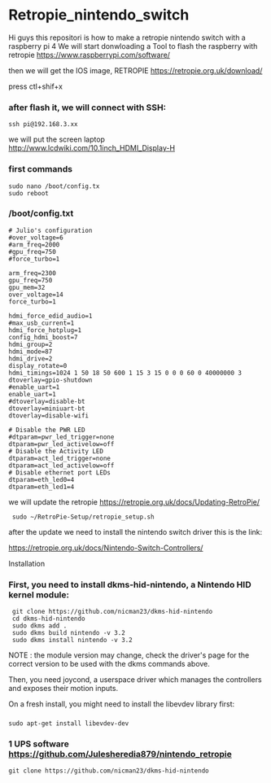 # Retropie_nintendo_switch
Hi guys this repositori is how to make a retropie nintendo switch with a raspberry pi 4 
We will start donwloading a Tool to flash the raspberry with retropie 
https://www.raspberrypi.com/software/


then we will get the IOS image, RETROPIE 
https://retropie.org.uk/download/




 press ctl+shif+x



### after flash it, we will connect with SSH:
    ssh pi@192.168.3.xx



we will put the screen laptop 
http://www.lcdwiki.com/10.1inch_HDMI_Display-H


###  first commands 
    sudo nano /boot/config.tx
    sudo reboot 

### /boot/config.txt
    # Julio's configuration 
    #over_voltage=6
    #arm_freq=2000
    #gpu_freq=750
    #force_turbo=1
    
    arm_freq=2300
    gpu_freq=750
    gpu_mem=32
    over_voltage=14
    force_turbo=1
    
    hdmi_force_edid_audio=1
    #max_usb_current=1
    hdmi_force_hotplug=1
    config_hdmi_boost=7
    hdmi_group=2
    hdmi_mode=87
    hdmi_drive=2
    display_rotate=0
    hdmi_timings=1024 1 50 18 50 600 1 15 3 15 0 0 0 60 0 40000000 3
    dtoverlay=gpio-shutdown
    #enable_uart=1
    enable_uart=1
    #dtoverlay=disable-bt
    dtoverlay=miniuart-bt
    dtoverlay=disable-wifi
    
    # Disable the PWR LED
    #dtparam=pwr_led_trigger=none
    dtparam=pwr_led_activelow=off
    # Disable the Activity LED
    dtparam=act_led_trigger=none
    dtparam=act_led_activelow=off
    # Disable ethernet port LEDs
    dtparam=eth_led0=4
    dtparam=eth_led1=4


we will update the retropie 
https://retropie.org.uk/docs/Updating-RetroPie/

     sudo ~/RetroPie-Setup/retropie_setup.sh



     
after the update we need to install the nintendo switch driver  this is the link:

https://retropie.org.uk/docs/Nintendo-Switch-Controllers/

Installation 
### First, you need to install dkms-hid-nintendo, a Nintendo HID kernel module:
     git clone https://github.com/nicman23/dkms-hid-nintendo
     cd dkms-hid-nintendo
     sudo dkms add .
     sudo dkms build nintendo -v 3.2
     sudo dkms install nintendo -v 3.2
NOTE : the module version may change, check the driver's page for the correct version to be used with the dkms commands above.

Then, you need joycond, a userspace driver which manages the controllers and exposes their motion inputs.

On a fresh install, you might need to install the libevdev library first:

### 
    sudo apt-get install libevdev-dev



### 1 UPS software https://github.com/Julesheredia879/nintendo_retropie
    git clone https://github.com/nicman23/dkms-hid-nintendo





